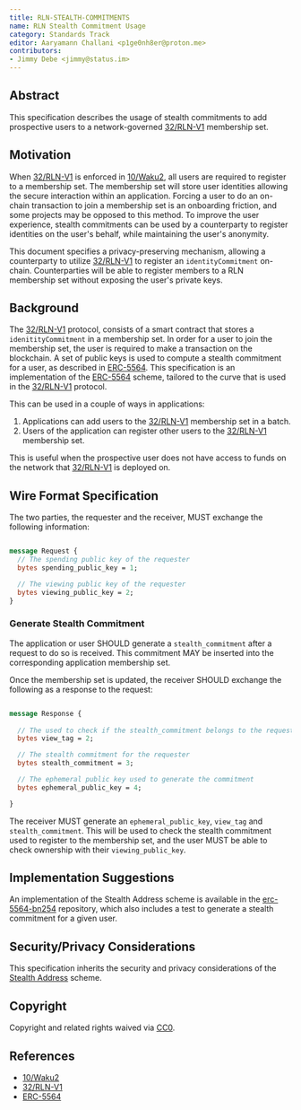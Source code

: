 ```yaml
---
title: RLN-STEALTH-COMMITMENTS
name: RLN Stealth Commitment Usage
category: Standards Track
editor: Aaryamann Challani <p1ge0nh8er@proton.me>
contributors:
- Jimmy Debe <jimmy@status.im>
---
```


## Abstract

This specification describes the usage of stealth commitments to add prospective users to a network-governed [32/RLN-V1](./32/rln-v1.md) membership set.

## Motivation

When [32/RLN-V1](./32/rln-v1.md) is enforced in [10/Waku2](../waku/standards/core/10/waku2.md), 
all users are required to register to a membership set.
The membership set will store user identities allowing the secure interaction within an application.
Forcing a user to do an on-chain transaction to join a membership set is an onboarding friction, 
and some projects may be opposed to this method.
To improve the user experience,
stealth commitments can be used by a counterparty to register identities on the user's behalf,
while maintaining the user's anonymity.

This document specifies a privacy-preserving mechanism,
allowing a counterparty to utilize [32/RLN-V1](./32/rln-v1.md) to register an `identityCommitment` on-chain.
Counterparties will be able to register members to a RLN membership set without exposing the user's private keys.

## Background
The [32/RLN-V1](./32/rln-v1.md) protocol, 
consists of a smart contract that stores a `idenitityCommitment` in a membership set.
In order for a user to join the membership set,
the user is required to make a transaction on the blockchain.
A set of public keys is used to compute a stealth commitment for a user,
as described in [ERC-5564](https://eips.ethereum.org/EIPS/eip-5564).
This specification is an implementation of the [ERC-5564](https://eips.ethereum.org/EIPS/eip-5564) scheme, 
tailored to the curve that is used in the [32/RLN-V1](./32/rln-v1.md) protocol.

This can be used in a couple of ways in applications:
1. Applications can add users to the [32/RLN-V1](./32/rln-v1.md) membership set in a batch.
2. Users of the application can register other users to the [32/RLN-V1](./32/rln-v1.md) membership set.

This is useful when the prospective user does not have access to funds on the network that [32/RLN-V1](./32/rln-v1.md) is deployed on.

## Wire Format Specification

The two parties, the requester and the receiver, MUST exchange the following information:

```protobuf

message Request {
  // The spending public key of the requester
  bytes spending_public_key = 1;

  // The viewing public key of the requester
  bytes viewing_public_key = 2;
}

```
### Generate Stealth Commitment

The application or user SHOULD generate a `stealth_commitment` after a request to do so is received.
This commitment MAY be inserted into the corresponding application membership set.

Once the membership set is updated, the receiver SHOULD exchange the following as a response to the request:

```protobuf

message Response {
  
  // The used to check if the stealth_commitment belongs to the requester
  bytes view_tag = 2;

  // The stealth commitment for the requester
  bytes stealth_commitment = 3;

  // The ephemeral public key used to generate the commitment
  bytes ephemeral_public_key = 4;

}

```

The receiver MUST generate an `ephemeral_public_key`, `view_tag` and `stealth_commitment`.
This will be used to check the stealth commitment used to register to the membership set,
and the user MUST be able to check ownership with their `viewing_public_key`.

## Implementation Suggestions

An implementation of the Stealth Address scheme is available in the [erc-5564-bn254](https://github.com/rymnc/erc-5564-bn254) repository,
which also includes a test to generate a stealth commitment for a given user.

## Security/Privacy Considerations

This specification inherits the security and privacy considerations of the [Stealth Address](https://eips.ethereum.org/EIPS/eip-5564) scheme.

## Copyright

Copyright and related rights waived via [CC0](https://creativecommons.org/publicdomain/zero/1.0/).

## References

- [10/Waku2](../waku/standards/core/10/waku2.md)
- [32/RLN-V1](./32/rln-v1.md)
- [ERC-5564](https://eips.ethereum.org/EIPS/eip-5564)

